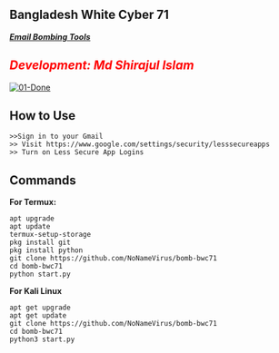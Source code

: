 <h2><b>Bangladesh White Cyber 71</b></h2>
<u>  <b><i> Email Bombing Tools</i></b></u>
    <font color="red"><h2><b><i>Development: Md Shirajul Islam</i></b></h2></font>
<a href="https://ibb.co/wRbsYgv"><img src="https://i.ibb.co/jTxRHfp/01-Done.jpg" alt="01-Done" border="0"></a>

<h2>How to Use</h2>
<pre><code>>>Sign in to your Gmail
>> Visit https://www.google.com/settings/security/lesssecureapps
>> Turn on Less Secure App Logins
</code></pre>
<h2>Commands</h2>
<b>For Termux:</b>
<pre><code>apt upgrade
apt update
termux-setup-storage
pkg install git
pkg install python
git clone https://github.com/NoNameVirus/bomb-bwc71
cd bomb-bwc71
python start.py
</code></pre>
<b>For Kali Linux</b>
<pre><code>apt get upgrade
apt get update
git clone https://github.com/NoNameVirus/bomb-bwc71
cd bomb-bwc71
python3 start.py
</code></pre>
